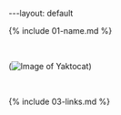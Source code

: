 ---layout: default



{% include 01-name.md %}

<br>

(![Image of Yaktocat](https://octodex.github.com/images/yaktocat.png))


<br>

  {% include 03-links.md %}
